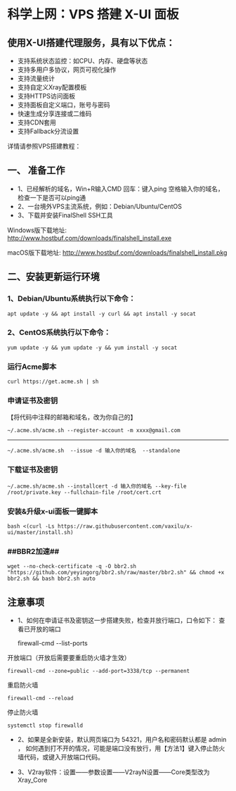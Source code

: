 # 科学上网：VPS 搭建 X-UI 面板

## 使用X-UI搭建代理服务，具有以下优点：

- 支持系统状态监控：如CPU、内存、硬盘等状态
- 支持多用户多协议，网页可视化操作
- 支持流量统计
- 支持自定义Xray配置模板
- 支持HTTPS访问面板
- 支持面板自定义端口，账号与密码
- 快速生成分享连接或二维码
- 支持CDN套用
- 支持Fallback分流设置

详情请参照VPS搭建教程：

## 一、 准备工作

- 1、已经解析的域名，Win+R输入CMD 回车：键入ping 空格输入你的域名，检查一下是否可以ping通
- 2、一台境外VPS主流系统，例如：Debian/Ubuntu/CentOS
- 3、下载并安装FinalShell SSH工具

Windows版下载地址:
http://www.hostbuf.com/downloads/finalshell_install.exe

macOS版下载地址:
http://www.hostbuf.com/downloads/finalshell_install.pkg

## 二、安装更新运行环境

### 1、Debian/Ubuntu系统执行以下命令：
    
    apt update -y && apt install -y curl && apt install -y socat
     
### 2、CentOS系统执行以下命令：

    yum update -y && yum update -y && yum install -y socat
    
### 运行Acme脚本

    curl https://get.acme.sh | sh
    
### 申请证书及密钥
【将代码中注释的邮箱和域名，改为你自己的】

    ~/.acme.sh/acme.sh --register-account -m xxxx@gmail.com
    
    
------------ 
 

    ~/.acme.sh/acme.sh  --issue -d 输入你的域名  --standalone
    
 ### 下载证书及密钥
 
    ~/.acme.sh/acme.sh --installcert -d 输入你的域名 --key-file /root/private.key --fullchain-file /root/cert.crt
    
### 安装&升级x-ui面板一键脚本

    bash <(curl -Ls https://raw.githubusercontent.com/vaxilu/x-ui/master/install.sh)

### ##BBR2加速##

    wget --no-check-certificate -q -O bbr2.sh "https://github.com/yeyingorg/bbr2.sh/raw/master/bbr2.sh" && chmod +x bbr2.sh && bash bbr2.sh auto
 
 
## 注意事项
- 1、如何在申请证书及密钥这一步搭建失败，检查并放行端口，口令如下：
查看已开放的端口

    firewall-cmd --list-ports
    
开放端口（开放后需要要重启防火墙才生效）

    firewall-cmd --zone=public --add-port=3338/tcp --permanent
    
重启防火墙

    firewall-cmd --reload
    
停止防火墙

    systemctl stop firewalld
    

- 2、如果是全新安装，默认网页端口为 54321，用户名和密码默认都是 admin ，
如何遇到打不开的情况，可能是端口没有放行，用【方法1】键入停止防火墙代码，或键入开放端口代码。

- 3、V2ray软件：设置——参数设置——V2rayN设置——Core类型改为Xray_Core
